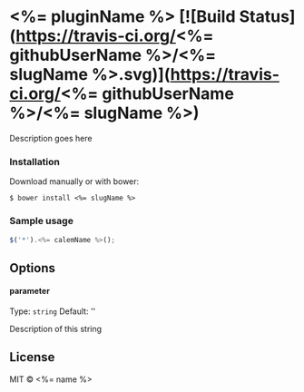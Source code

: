 # <%= pluginName %> [![Build Status](https://travis-ci.org/<%= githubUserName %>/<%= slugName %>.svg)](https://travis-ci.org/<%= githubUserName %>/<%= slugName %>)

Description goes here


### Installation
Download manually or with bower:

```ssh
$ bower install <%= slugName %>
```

### Sample usage

```javascript
$('*').<%= calemName %>();
```

## Options

#### parameter

Type: `string`
Default: ''

Description of this string


## License

MIT © <%= name %>

